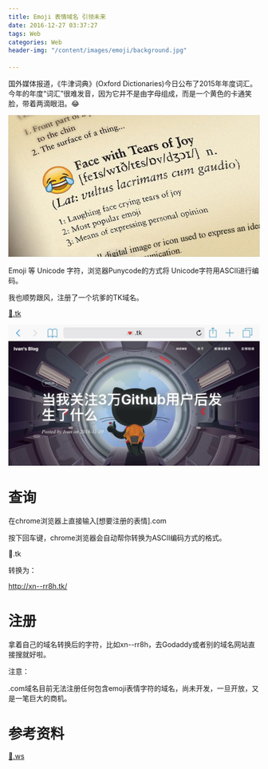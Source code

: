 ```yaml
---
title: Emoji 表情域名 引领未来
date: 2016-12-27 03:37:27
tags: Web
categories: Web
header-img: "/content/images/emoji/background.jpg"

---
```


国外媒体报道，《牛津词典》(Oxford Dictionaries)今日公布了2015年年度词汇。今年的年度“词汇”很难发音，因为它并不是由字母组成，而是一个黄色的卡通笑脸，带着两滴眼泪。😂

![](/content/images/emoji/1.jpg)

Emoji 等 Unicode 字符，浏览器Punycode的方式将 Unicode字符用ASCII进行编码。

我也顺势跟风，注册了一个坑爹的TK域名。

[💌.tk](http://💌.tk)

![](/content/images/emoji/emoji.jpg)

# 查询

在chrome浏览器上直接输入[想要注册的表情].com

按下回车键，chrome浏览器会自动帮你转换为ASCII编码方式的格式。


💌.tk

转换为：

http://xn--rr8h.tk/



# 注册

拿着自己的域名转换后的字符，比如xn--rr8h，去Godaddy或者别的域名网站直接搜就好啦。

注意：

.com域名目前无法注册任何包含emoji表情字符的域名，尚未开发，一旦开放，又是一笔巨大的商机。



# 参考资料

[🐔.ws](http://🌶️🐔.ws)
